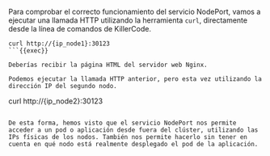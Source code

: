 Para comprobar el correcto funcionamiento del servicio NodePort, vamos a ejecutar una llamada HTTP utilizando la herramienta `curl`, directamente desde la línea de comandos de KillerCode.

```
curl http://{ip_node1}:30123
```{{exec}}

Deberías recibir la página HTML del servidor web Nginx.

Podemos ejecutar la llamada HTTP anterior, pero esta vez utilizando la dirección IP del segundo nodo.

```
curl http://{ip_node2}:30123
```{{exec}}

De esta forma, hemos visto que el servicio NodePort nos permite acceder a un pod o aplicación desde fuera del clúster, utilizando las IPs físicas de los nodos. También nos permite hacerlo sin tener en cuenta en qué nodo está realmente desplegado el pod de la aplicación. 